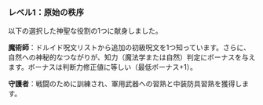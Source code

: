 ### レベル1：原始の秩序

以下の選択した神聖な役割の1つに献身しました。

**魔術師**：ドルイド呪文リストから追加の初級呪文を1つ知っています。さらに、自然への神秘的なつながりが、知力（魔法学または自然）判定にボーナスを与えます。ボーナスは判断力修正値に等しい（最低ボーナス+1）。

**守護者**：戦闘のために訓練され、軍用武器への習熟と中装防具習熟を獲得します。
